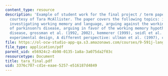 ```yaml
---
content_type: resource
description: 'Example of student work for the final project / term paper assignment,
  courtesy of Tara McAllister. The paper covers the following topics: introduction,
  investigating working memory and language, arguing against the working memory hypothesis
  of parkinson?s disease, arguing in favor of the working memory hypothesis of parkinson?s
  disease, grossman et al. (1992, 2002), kemmerer (1999), seidl et al. (1995), proposed
  experimental design, A different perspective: ullman et al. (1997), conclusions.'
file: https://ol-ocw-studio-app-qa.s3.amazonaws.com/courses/9-591j-language-processing-fall-2004/3376c707cd1eeaae5257e516187d4849_tara_final.pdf
file_type: application/pdf
parent_uid: e56924c2-4b98-0135-1a8a-3a075da2f03c
resourcetype: Document
title: tara_final.pdf
uid: 3376c707-cd1e-eaae-5257-e516187d4849
---
```

